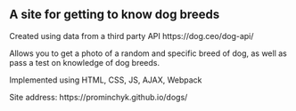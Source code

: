 <h2>A site for getting to know dog breeds</h2>

<p>Created using data from a third party API https://dog.ceo/dog-api/</p>
<p>Allows you to get a photo of a random and specific breed of dog, as well as pass a test on knowledge of dog breeds.</p>
<p>Implemented using HTML, CSS, JS, AJAX, Webpack</p>

<p>Site address: https://prominchyk.github.io/dogs/ </p>
